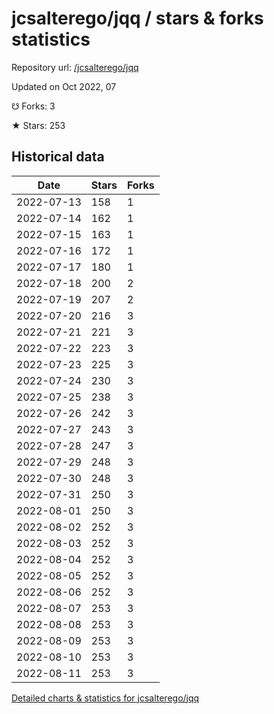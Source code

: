 # jcsalterego/jqq / stars & forks statistics

Repository url: [/jcsalterego/jqq](https://github.com/jcsalterego/jqq)

Updated on Oct 2022, 07

☋ Forks: 3

★ Stars: 253

## Historical data
| Date | Stars | Forks |
|------|-------|-------|
| 2022-07-13 | 158 | 1 | 
| 2022-07-14 | 162 | 1 | 
| 2022-07-15 | 163 | 1 | 
| 2022-07-16 | 172 | 1 | 
| 2022-07-17 | 180 | 1 | 
| 2022-07-18 | 200 | 2 | 
| 2022-07-19 | 207 | 2 | 
| 2022-07-20 | 216 | 3 | 
| 2022-07-21 | 221 | 3 | 
| 2022-07-22 | 223 | 3 | 
| 2022-07-23 | 225 | 3 | 
| 2022-07-24 | 230 | 3 | 
| 2022-07-25 | 238 | 3 | 
| 2022-07-26 | 242 | 3 | 
| 2022-07-27 | 243 | 3 | 
| 2022-07-28 | 247 | 3 | 
| 2022-07-29 | 248 | 3 | 
| 2022-07-30 | 248 | 3 | 
| 2022-07-31 | 250 | 3 | 
| 2022-08-01 | 250 | 3 | 
| 2022-08-02 | 252 | 3 | 
| 2022-08-03 | 252 | 3 | 
| 2022-08-04 | 252 | 3 | 
| 2022-08-05 | 252 | 3 | 
| 2022-08-06 | 252 | 3 | 
| 2022-08-07 | 253 | 3 | 
| 2022-08-08 | 253 | 3 | 
| 2022-08-09 | 253 | 3 | 
| 2022-08-10 | 253 | 3 | 
| 2022-08-11 | 253 | 3 | 


[Detailed charts & statistics for jcsalterego/jqq](https://reviewgithub.com/rep/jcsalterego/jqq)
